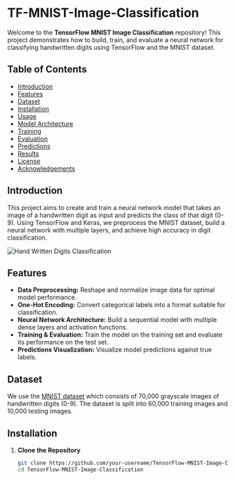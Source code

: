 # TF-MNIST-Image-Classification

Welcome to the **TensorFlow MNIST Image Classification** repository! This project demonstrates how to build, train, and evaluate a neural network for classifying handwritten digits using TensorFlow and the MNIST dataset.

## Table of Contents

- [Introduction](#introduction)
- [Features](#features)
- [Dataset](#dataset)
- [Installation](#installation)
- [Usage](#usage)
- [Model Architecture](#model-architecture)
- [Training](#training)
- [Evaluation](#evaluation)
- [Predictions](#predictions)
- [Results](#results)
- [License](#license)
- [Acknowledgements](#acknowledgements)

## Introduction

This project aims to create and train a neural network model that takes an image of a handwritten digit as input and predicts the class of that digit (0-9). Using TensorFlow and Keras, we preprocess the MNIST dataset, build a neural network with multiple layers, and achieve high accuracy in digit classification.

![Hand Written Digits Classification](images/1_1.png)

## Features

- **Data Preprocessing:** Reshape and normalize image data for optimal model performance.
- **One-Hot Encoding:** Convert categorical labels into a format suitable for classification.
- **Neural Network Architecture:** Build a sequential model with multiple dense layers and activation functions.
- **Training & Evaluation:** Train the model on the training set and evaluate its performance on the test set.
- **Predictions Visualization:** Visualize model predictions against true labels.

## Dataset

We use the [MNIST dataset](http://yann.lecun.com/exdb/mnist/) which consists of 70,000 grayscale images of handwritten digits (0-9). The dataset is split into 60,000 training images and 10,000 testing images.

## Installation

1. **Clone the Repository**

   ```bash
   git clone https://github.com/your-username/TensorFlow-MNIST-Image-Classification.git
   cd TensorFlow-MNIST-Image-Classification
